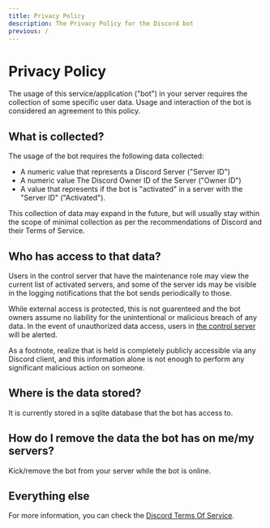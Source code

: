 ```yaml
---
title: Privacy Policy
description: The Privacy Policy for the Discord bot
previous: /
---
```


# Privacy Policy

The usage of this service/application ("bot") in your server requires the collection of some specific user data. Usage and interaction of the bot is considered an agreement to this policy. 

## What is collected?

The usage of the bot requires the following data collected:

* A numeric value that represents a Discord Server ("Server ID")
* A numeric value The Discord Owner ID of the Server ("Owner ID")
* A value that represents if the bot is "activated" in a server with the "Server ID" ("Activated").

This collection of data may expand in the future, but will usually stay within the scope of minimal collection as per the recommendations of Discord and their Terms of Service.

## Who has access to that data?

Users in the control server that have the maintenance role may view the current list of activated servers, and some of the server ids may be visible in the logging notifications that the bot sends periodically to those.

While external access is protected, this is not guarenteed and the bot owners assume no liability for the unintentional or malicious breach of any data. In the event of unauthorized data access, users in [the control server](/discord) will be alerted.

As a footnote, realize that is held is completely publicly accessible via any Discord client, and this information alone is not enough to perform any significant malicious action on someone.

## Where is the data stored?

It is currently stored in a sqlite database that the bot has access to.

## How do I remove the data the bot has on me/my servers?

Kick/remove the bot from your server while the bot is online.

## Everything else

For more information, you can check the [Discord Terms Of Service](https://discord.com/terms).